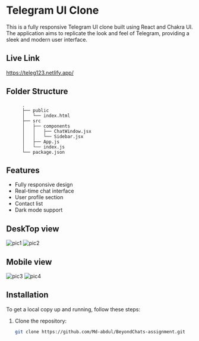 # Telegram UI Clone

This is a fully responsive Telegram UI clone built using React and Chakra UI. The application aims to replicate the look and feel of Telegram, providing a sleek and modern user interface.

## Live Link
 https://teleg123.netlify.app/

## Folder Structure
          .
          ├── public
          │   └── index.html
          ├── src
          │   ├── components
          │   │   ├── ChatWindow.jsx
          │   │   └── Sidebar.jsx
          │   ├── App.js
          │   └── index.js
          └── package.json

## Features

- Fully responsive design
- Real-time chat interface
- User profile section
- Contact list
- Dark mode support

## DeskTop view 

![pic1](https://github.com/user-attachments/assets/91bd442f-7d93-45da-bb49-c082086e3132)
![pic2](https://github.com/user-attachments/assets/1290c023-f771-4e3c-9ad8-f50849a318da)


## Mobile view 

![pic3](https://github.com/user-attachments/assets/aa72ab97-5e6d-4806-a244-ce3478aedcb0)
![pic4](https://github.com/user-attachments/assets/5d8c5a9f-baa0-45bb-aad9-0adcd1f4b4db)


## Installation

To get a local copy up and running, follow these steps:

1. Clone the repository:
   ```sh
   git clone https://github.com/Md-abdul/BeyondChats-assignment.git
